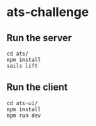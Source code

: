 # ats-challenge

## Run the server
```
cd ats/
npm install
sails lift
```

## Run the client
```
cd ats-ui/
npm install
npm run dev
```
